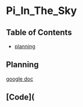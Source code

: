 # Pi_In_The_Sky

## Table of Contents

* [planning](#planning)

## Planning

[google doc](https://docs.google.com/document/d/1hiuoh_CVGpjotOG-Ltabho9DP55JUnkYqFjeEnz9gQs/edit?usp=sharing)

## [Code](
